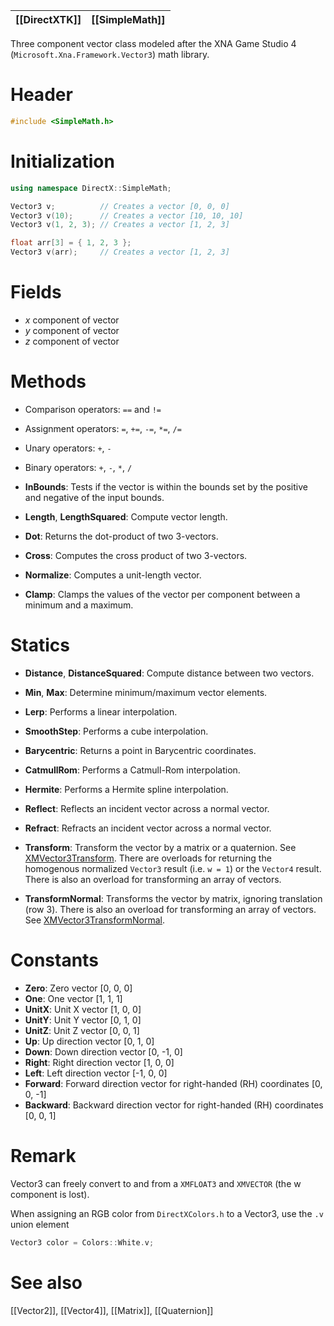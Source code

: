 |[[DirectXTK]]|[[SimpleMath]]|
|---|---|

Three component vector class modeled after the XNA Game Studio 4 (``Microsoft.Xna.Framework.Vector3``) math library.

# Header
```cpp
#include <SimpleMath.h>
```

# Initialization

```cpp
using namespace DirectX::SimpleMath;

Vector3 v;          // Creates a vector [0, 0, 0]
Vector3 v(10);      // Creates a vector [10, 10, 10]
Vector3 v(1, 2, 3); // Creates a vector [1, 2, 3]

float arr[3] = { 1, 2, 3 };
Vector3 v(arr);     // Creates a vector [1, 2, 3]
```

# Fields
* *x* component of vector
* *y* component of vector
* *z* component of vector

# Methods
* Comparison operators: ``==`` and ``!=``
* Assignment operators: ``=``, ``+=``, ``-=``, ``*=``, ``/=``
* Unary operators: ``+``, ``-``
* Binary operators: ``+``, ``-``, ``*``, ``/``

* **InBounds**: Tests if the vector is within the bounds set by the positive and negative of the input bounds.

* **Length**, **LengthSquared**: Compute vector length.

* **Dot**: Returns the dot-product of two 3-vectors.

* **Cross**: Computes the cross product of two 3-vectors.

* **Normalize**: Computes a unit-length vector.

* **Clamp**: Clamps the values of the vector per component between a minimum and a maximum.

# Statics
* **Distance**, **DistanceSquared**: Compute distance between two vectors.

* **Min**, **Max**: Determine minimum/maximum vector elements.

* **Lerp**: Performs a linear interpolation.
* **SmoothStep**: Performs a cube interpolation.
* **Barycentric**: Returns a point in Barycentric coordinates.
* **CatmullRom**: Performs a Catmull-Rom interpolation.
* **Hermite**: Performs a Hermite spline interpolation.

* **Reflect**: Reflects an incident vector across a normal vector.
* **Refract**: Refracts an incident vector across a normal vector.

* **Transform**: Transform the vector by a matrix or a quaternion. See [XMVector3Transform](https://docs.microsoft.com/windows/win32/api/directxmath/nf-directxmath-xmvector3transform). There are overloads for returning the homogenous normalized ``Vector3`` result (i.e. ``w = 1``) or the ``Vector4`` result. There is also an overload for transforming an array of vectors.

* **TransformNormal**: Transforms the vector by matrix, ignoring translation (row 3). There is also an overload for transforming an array of vectors. See [XMVector3TransformNormal](https://docs.microsoft.com/windows/win32/api/directxmath/nf-directxmath-xmvector3transformnormal).

# Constants

* **Zero**: Zero vector [0, 0, 0]
* **One**: One vector [1, 1, 1]
* **UnitX**: Unit X vector [1, 0, 0]
* **UnitY**: Unit Y vector [0, 1, 0]
* **UnitZ**: Unit Z vector [0, 0, 1]
* **Up**: Up direction vector [0, 1, 0]
* **Down**: Down direction vector [0, -1, 0]
* **Right**: Right direction vector [1, 0, 0]
* **Left**: Left direction vector [-1, 0, 0]
* **Forward**: Forward direction vector for right-handed (RH) coordinates [0, 0, -1]
* **Backward**: Backward direction vector for right-handed (RH) coordinates [0, 0, 1]

# Remark
Vector3 can freely convert to and from a ``XMFLOAT3`` and ``XMVECTOR`` (the w component is lost).

When assigning an RGB color from ``DirectXColors.h`` to a Vector3, use the ``.v`` union element

```cpp
Vector3 color = Colors::White.v;
```
# See also

[[Vector2]], [[Vector4]], [[Matrix]], [[Quaternion]]
